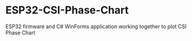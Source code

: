 # ESP32-CSI-Phase-Chart
ESP32 firmware and C# WinForms application working together to plot CSI Phase Chart
